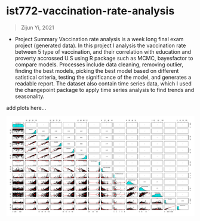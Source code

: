 # ist772-vaccination-rate-analysis
> Zijun Yi, 2021

- Project Summary
Vaccination rate analysis is a week long final exam project (generated data). In this project I analysis the vaccination rate between 5 type of vaccination, and their correlation with education and proverty accrossed U.S using R package such as MCMC, bayesfactor to compare models. Processes include data cleaning, removing outlier, finding the best models, picking the best model based on different  satistical criteria, testing the significance of the model, and generates a readable report. 
The dataset also contain time series data, which I used the changepoint package to apply time series analysis to find trends and seasonality.

add plots here...

![Image](plot_zoom_png)
